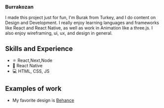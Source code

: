 
### Burrakozan
I made this project just for fun, 
I'm Burak from Turkey, and I do content on Design and Development. I really enjoy learning languages and frameworks like React and React Native, as well as work in Animation like a three.js. I also enjoy wireframing, ui, ux, and design in general.

## Skills and Experience  
- ⚛ React,Next,Node
- 📱 React Native 
- 💻 HTML, CSS, JS

## Examples of work 
 - My favorite design is [Behance](https://www.behance.net/burrakozcaan)
